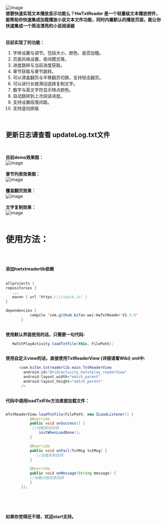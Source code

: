 ![image](https://github.com/bifan-wei/HwTxtReader/blob/master/pics/ic_txt_logo.png) <br> 
**想要快速实现文本播放显示功能么？HwTxtReader 是一个轻量级文本播放控件，能帮助你快速集成加载播放小说文本文件功能，同时内置默认的播放页面，能让你快速集成一个简洁漂亮的小说阅读器**<br> 
<br> <br> 
**目前实现了的功能：**
1. 字体设置与调节。包括大小、颜色、是否加粗。<br> 
2. 页面风格设置，夜间模式等。<br> 
3. 进度跳转与当前进度获取。<br> 
4. 章节获取与章节跳转。<br> 
5. 可以滑盖翻页与平移翻页切换，支持轻击翻页。<br> 
6. 可以进行长按滑动选择复制文字。<br> 
7. 数字与英文字符显示特点颜色。<br> 
8. 自动跳转到上次阅读进度。<br> 
9. 支持设置段落间距。<br> 
10. 支持竖向排版

<br>

## 更新日志请查看 updateLog.txt文件
<br>

**目前demo效果图：**<br>
![image](https://github.com/bifan-wei/HwTxtReader/blob/master/pics/ic_reader1.png)
<br><br>
**章节列表效果图：**<br>
![image](https://github.com/bifan-wei/HwTxtReader/blob/master/pics/ic_chaper.png)
<br><br>
**覆盖翻页效果：**<br>
![image](https://github.com/bifan-wei/HwTxtReader/blob/master/pics/ic_cover.png)
<br><br>
**文字复制效果：**<br>
![image](https://github.com/bifan-wei/HwTxtReader/blob/master/pics/ic_copy.png)
<br><br>

# 使用方法：
<br>
<br>

 **添加hwtxtreaderlib依赖**
<br> 
<br> 
 ```java
 allprojects {
repositories {
	...
	maven { url 'https://jitpack.io' }
}
 
dependencies {
	        compile 'com.github.bifan-wei:HwTxtReader:V1.3.9'
		}
		
```

**使用默认界面使用的话，只需要一句代码:**

  ```java
     HwTxtPlayActivity.loadTxtFile(this, FilePath);
       
```
**使用自定义view的话，直接使用TxtReaderView (详细请看Wiki)**
**xml中:**
```java
      <com.bifan.txtreaderlib.main.TxtReaderView 
        android:id="@+id/activity_hwtxtplay_readerView" 
        android:layout_width="match_parent"  
        android:layout_height="match_parent" 
       />
       
```
**代码中调用loadTxtFile方法直接加载文件：**<br>
 
 ```java
 
 mTxtReaderView.loadTxtFile(FilePath, new ILoadListener() { 
            @Override 
            public void onSuccess() { 
             //加载成功回调 
                initWhenLoadDone(); 
            } 

            @Override 
            public void onFail(TxtMsg txtMsg) { 
               //加载失败回调 
            } 

            @Override 
            public void onMessage(String message) {  
            //加载过程信息回调 
            } 
        }); 
	
```
<br> 
<br> 

**如果你觉得还不错，欢迎start支持。**<br> 

